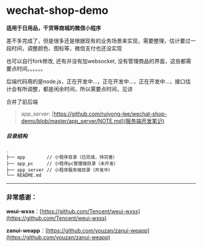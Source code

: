 # wechat-shop-demo

**适用于日用品，干货等商城的微信小程序**

差不多完成了，但是很多还是根据现有的业务场景来实现，需要整理，估计要过一段时间，调整颜色、图标等，微信支付也还没实现

也可以自行fork修改, 还有并没有加websocket, 没有管理商品的界面，这些都需要点时间。。。。。。

后端代码用的是node.js，正在开发中...，正在开发中...，正在开发中...，接口估计会有所调整，都是闲余时间，所以需要点时间，见谅

合并了前后端

> app_server: [https://github.com/ruiyong-lee/wechat-shop-demo/blob/master/app_server/NOTE.md](服务端开发笔记)

##### 目录结构

```
.
├── app        // 小程序目录（已完成，待完善）
├── app_pc     // 小程序pc管理端目录（未开发）
├── app_server // 小程序服务端目录（开发中）
└── README.md
```

***

### 非常感谢：

**weui-wxss**：[https://github.com/Tencent/weui-wxss](https://github.com/Tencent/weui-wxss)

**zanui-weapp**：[https://github.com/youzan/zanui-weapp](https://github.com/youzan/zanui-weapp)
